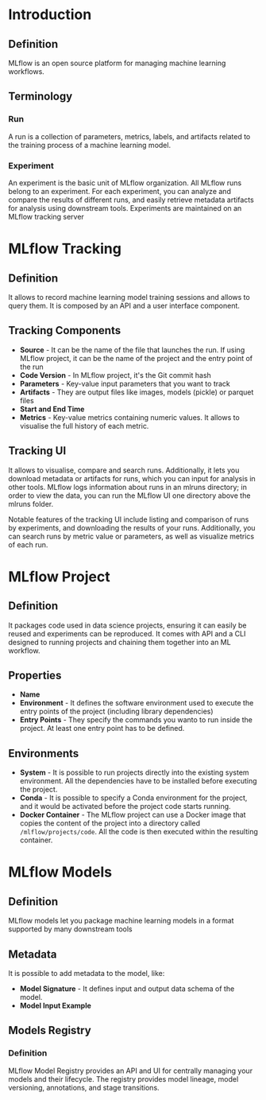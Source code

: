 # Introduction
## Definition
MLflow is an open source platform for managing machine learning workflows.

## Terminology
### Run
A run is a collection of parameters, metrics, labels, and artifacts related to the training process of a machine learning model.

### Experiment
An experiment is the basic unit of MLflow organization. All MLflow runs belong to an experiment. 
For each experiment, you can analyze and compare the results of different runs, 
and easily retrieve metadata artifacts for analysis using downstream tools. 
Experiments are maintained on an MLflow tracking server

# MLflow Tracking
## Definition
It allows to record machine learning model training sessions and allows to query them.
It is composed by an API and a user interface component.

## Tracking Components
- **Source** - It can be the name of the file that launches the run. 
If using MLflow project, it can be the name of the project and the entry point of the run
- **Code Version** - In MLflow project, it's the Git commit hash
- **Parameters** - Key-value input parameters that you want to track
- **Artifacts** - They are output files like images, models (pickle) or parquet files
- **Start and End Time**
- **Metrics** - Key-value metrics containing numeric values. It allows to visualise the full history of each metric.

## Tracking UI
It allows to visualise, compare and search runs. Additionally, it lets you download metadata or artifacts for runs, 
which you can input for analysis in other tools. MLflow logs information about runs in an mlruns directory; 
in order to view the data, you can run the MLflow UI one directory above the mlruns folder.

Notable features of the tracking UI include listing and comparison of runs by experiments, 
and downloading the results of your runs. Additionally, you can search runs by metric value or parameters, 
as well as visualize metrics of each run.

# MLflow Project
## Definition
It packages code used in data science projects, ensuring it can easily be reused and experiments can be reproduced.
It comes with API and a CLI designed to running projects and chaining them together into an ML workflow.

## Properties
- **Name**
- **Environment** - It defines the software environment used to execute the entry points of the project (including library dependencies)
- **Entry Points** - They specify the commands you wanto to run inside the project. At least one entry point has to be defined.

## Environments
- **System** - It is possible to run projects directly into the existing system environment. All the dependencies have to
be installed before executing the project.
- **Conda** - It is possible to specify a Conda environment for the project, and it would be activated before the project
code starts running.
- **Docker Container** - The MLflow project can use a Docker image that copies the content of the project into a directory
called `/mlflow/projects/code`. All the code is then executed within the resulting container.

# MLflow Models
## Definition
MLflow models let you package machine learning models in a format supported by many downstream tools

## Metadata
It is possible to add metadata to the model, like:
- **Model Signature** - It defines input and output data schema of the model.
- **Model Input Example**

## Models Registry
### Definition
MLflow Model Registry provides an API and UI for centrally managing your models and their lifecycle. 
The registry provides model lineage, model versioning, annotations, and stage transitions.

